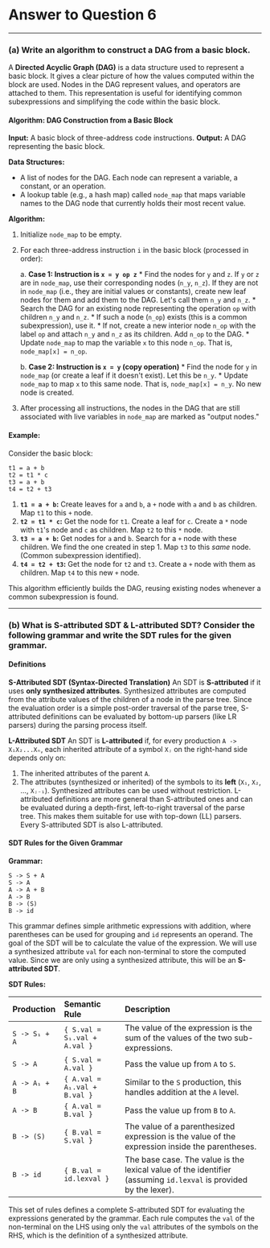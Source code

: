 # Answer to Question 6

---

### (a) Write an algorithm to construct a DAG from a basic block.

A **Directed Acyclic Graph (DAG)** is a data structure used to represent a basic block. It gives a clear picture of how the values computed within the block are used. Nodes in the DAG represent values, and operators are attached to them. This representation is useful for identifying common subexpressions and simplifying the code within the basic block.

#### Algorithm: DAG Construction from a Basic Block

**Input:** A basic block of three-address code instructions.
**Output:** A DAG representing the basic block.

**Data Structures:**
*   A list of nodes for the DAG. Each node can represent a variable, a constant, or an operation.
*   A lookup table (e.g., a hash map) called `node_map` that maps variable names to the DAG node that currently holds their most recent value.

**Algorithm:**
1.  Initialize `node_map` to be empty.
2.  For each three-address instruction `i` in the basic block (processed in order):

    a. **Case 1: Instruction is `x = y op z`**
        *   Find the nodes for `y` and `z`. If `y` or `z` are in `node_map`, use their corresponding nodes (`n_y`, `n_z`). If they are not in `node_map` (i.e., they are initial values or constants), create new leaf nodes for them and add them to the DAG. Let's call them `n_y` and `n_z`.
        *   Search the DAG for an existing node representing the operation `op` with children `n_y` and `n_z`.
        *   If such a node (`n_op`) exists (this is a common subexpression), use it.
        *   If not, create a new interior node `n_op` with the label `op` and attach `n_y` and `n_z` as its children. Add `n_op` to the DAG.
        *   Update `node_map` to map the variable `x` to this node `n_op`. That is, `node_map[x] = n_op`.

    b. **Case 2: Instruction is `x = y` (copy operation)**
        *   Find the node for `y` in `node_map` (or create a leaf if it doesn't exist). Let this be `n_y`.
        *   Update `node_map` to map `x` to this same node. That is, `node_map[x] = n_y`. No new node is created.

3.  After processing all instructions, the nodes in the DAG that are still associated with live variables in `node_map` are marked as "output nodes."

#### Example:
Consider the basic block:
```
t1 = a + b
t2 = t1 * c
t3 = a + b
t4 = t2 + t3
```
1.  **`t1 = a + b`:** Create leaves for `a` and `b`, a `+` node with `a` and `b` as children. Map `t1` to this `+` node.
2.  **`t2 = t1 * c`:** Get the node for `t1`. Create a leaf for `c`. Create a `*` node with `t1`'s node and `c` as children. Map `t2` to this `*` node.
3.  **`t3 = a + b`:** Get nodes for `a` and `b`. Search for a `+` node with these children. We find the one created in step 1. Map `t3` to this *same* node. (Common subexpression identified).
4.  **`t4 = t2 + t3`:** Get the node for `t2` and `t3`. Create a `+` node with them as children. Map `t4` to this new `+` node.

This algorithm efficiently builds the DAG, reusing existing nodes whenever a common subexpression is found.

---

### (b) What is S-attributed SDT & L-attributed SDT? Consider the following grammar and write the SDT rules for the given grammar.

#### Definitions

**S-Attributed SDT (Syntax-Directed Translation)**
An SDT is **S-attributed** if it uses **only synthesized attributes**. Synthesized attributes are computed from the attribute values of the children of a node in the parse tree. Since the evaluation order is a simple post-order traversal of the parse tree, S-attributed definitions can be evaluated by bottom-up parsers (like LR parsers) during the parsing process itself.

**L-Attributed SDT**
An SDT is **L-attributed** if, for every production `A -> X₁X₂...Xₙ`, each inherited attribute of a symbol `Xⱼ` on the right-hand side depends only on:
1.  The inherited attributes of the parent `A`.
2.  The attributes (synthesized or inherited) of the symbols to its **left** (`X₁`, `X₂`, ..., `Xⱼ₋₁`).
Synthesized attributes can be used without restriction. L-attributed definitions are more general than S-attributed ones and can be evaluated during a depth-first, left-to-right traversal of the parse tree. This makes them suitable for use with top-down (LL) parsers. Every S-attributed SDT is also L-attributed.

#### SDT Rules for the Given Grammar

**Grammar:**
```
S -> S + A
S -> A
A -> A + B
A -> B
B -> (S)
B -> id
```
This grammar defines simple arithmetic expressions with addition, where parentheses can be used for grouping and `id` represents an operand. The goal of the SDT will be to calculate the value of the expression. We will use a synthesized attribute `val` for each non-terminal to store the computed value. Since we are only using a synthesized attribute, this will be an **S-attributed SDT**.

**SDT Rules:**

| Production | Semantic Rule                                  | Description                                                                                                   |
|:-----------|:-----------------------------------------------|:--------------------------------------------------------------------------------------------------------------|
| `S -> S₁ + A` | `{ S.val = S₁.val + A.val }`                   | The value of the expression is the sum of the values of the two sub-expressions.                              |
| `S -> A`      | `{ S.val = A.val }`                            | Pass the value up from `A` to `S`.                                                                            |
| `A -> A₁ + B` | `{ A.val = A₁.val + B.val }`                   | Similar to the `S` production, this handles addition at the `A` level.                                      |
| `A -> B`      | `{ A.val = B.val }`                            | Pass the value up from `B` to `A`.                                                                            |
| `B -> (S)`    | `{ B.val = S.val }`                            | The value of a parenthesized expression is the value of the expression inside the parentheses.                |
| `B -> id`     | `{ B.val = id.lexval }`                        | The base case. The value is the lexical value of the identifier (assuming `id.lexval` is provided by the lexer). |

This set of rules defines a complete S-attributed SDT for evaluating the expressions generated by the grammar. Each rule computes the `val` of the non-terminal on the LHS using only the `val` attributes of the symbols on the RHS, which is the definition of a synthesized attribute. 